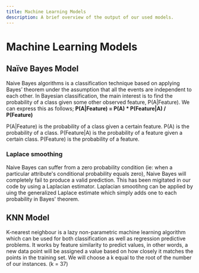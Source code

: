 ```yaml
---
title: Machine Learning Models
description: A brief overview of the output of our used models.
---
```


# Machine Learning Models

## Naïve Bayes Model

Naive Bayes algorithms is a classification technique based on applying Bayes’ theorem under the assumption that all the events are independent to each other. In Bayesian classification, the main interest is to find the probability of a class given some other observed feature, P(A\|Feature). We can express this as follows; **P(A\|Feature) = P(A) * P(Feature\|A) / P(Feature)**

P(A\|Feature) is the probability of a class given a certain feature. P(A) is the probability of a class. P(Feature\|A) is the probability of a feature given a certain class. P(Feature) is the probability of a feature.

### Laplace smoothing

Naive Bayes can suffer from a zero probability condition (ie: when a particular attribute's conditional probability equals zero), Naive Bayes will completely fail to produce a valid prediction. This has been migitated in our code by using a Laplacian estimator. Laplacian smootihng can be applied by uing the generalized Laplace estimate which simply adds one to each probability in Bayes' theorem. 

## KNN Model

K-nearest neighbour is a lazy non-parametric machine learning algorithm which can be used for both classification as well as regression predictive problems. It works by feature similarity to predict values, in other words, a new data point will be assigned a value based on how closely it matches the points in the training set. We will choose a k equal to the root of the number of our instances. (k = 37)


<!-- ## Observed Advantages of Each Model

- Naive Bayes is a linear classifier while KNN is not so it tends to be faster when applied to big data. In comparison, KNN is usually slower for large amounts of data, because of the calculations required for each new step in the process. 

     - In general, Naive Bayes is highly accurate when applied to big data. Meanwhile as the value of k in KNN increases, the rate of error will decreases until it reaches that of the ideal Bayes (k→∞).  
      -->



